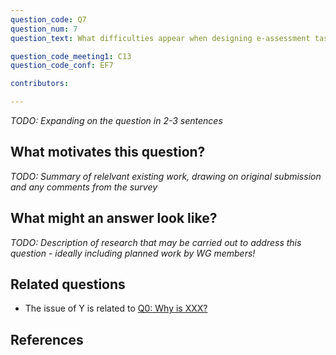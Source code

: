 ```yaml
---
question_code: Q7 
question_num: 7 
question_text: What difficulties appear when designing e-assessment tasks that give constructive feedback to students? 

question_code_meeting1: C13 
question_code_conf: EF7 

contributors: 

---
```

*TODO: Expanding on the question in 2-3 sentences*

## What motivates this question?

*TODO: Summary of relelvant existing work, drawing on original submission and any comments from the survey*

## What might an answer look like?

*TODO: Description of research that may be carried out to address this question - ideally including planned work by WG members!*

## Related questions

* The issue of Y is related to [Q0: Why is XXX?](Q0)

## References
